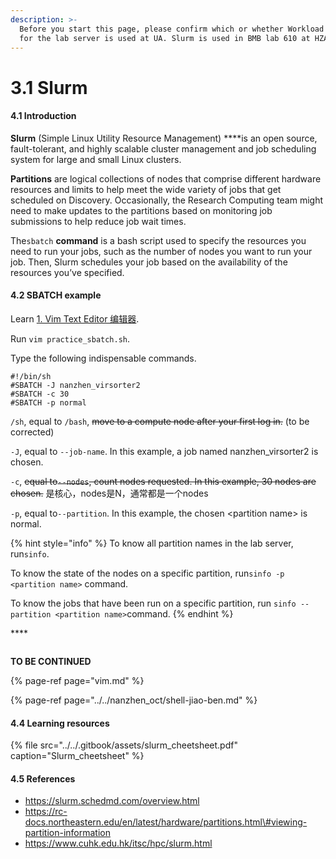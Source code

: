 ```yaml
---
description: >-
  Before you start this page, please confirm which or whether Workload Manager
  for the lab server is used at UA. Slurm is used in BMB lab 610 at HZAU.
---
```


# 3.1 Slurm

#### 4.1 Introduction

**Slurm** \(Simple Linux Utility Resource Management\) ****is an open source, fault-tolerant, and highly scalable cluster management and job scheduling system for large and small Linux clusters.

**Partitions** are logical collections of nodes that comprise different hardware resources and limits to help meet the wide variety of jobs that get scheduled on Discovery. Occasionally, the Research Computing team might need to make updates to the partitions based on monitoring job submissions to help reduce job wait times.

The`sbatch` **command** is a bash script used to specify the resources you need to run your jobs, such as the number of nodes you want to run your job. Then, Slurm schedules your job based on the availability of the resources you’ve specified.

#### 4.2 SBATCH example

Learn [1. Vim Text Editor 编辑器](vim.md).

Run `vim practice_sbatch.sh`.

Type the following indispensable commands.

```text
#!/bin/sh
#SBATCH -J nanzhen_virsorter2
#SBATCH -c 30
#SBATCH -p normal
```

`/sh`, equal to `/bash`, ~~move to a compute node after your first log in.~~ \(to be corrected\)

`-J`, equal to `--job-name`. In this example, a job named nanzhen\_virsorter2 is chosen.

`-c`, ~~equal to`--nodes`, count nodes requested. In this example, 30 nodes are chosen.~~ 是核心，nodes是N，通常都是一个nodes

`-p`, equal to`--partition`. In this example, the chosen &lt;partition name&gt; is normal.

{% hint style="info" %}
To know all partition names in the lab server, run`sinfo`.

To know the state of the nodes on a specific partition, run`sinfo -p <partition name>` command.

To know the jobs that have been run on a specific partition, run `sinfo --partition <partition name>`command.
{% endhint %}

\*\*\*\*

```

```



**TO BE CONTINUED**

{% page-ref page="vim.md" %}

{% page-ref page="../../nanzhen\_oct/shell-jiao-ben.md" %}





#### 4.4 Learning resources

{% file src="../../.gitbook/assets/slurm\_cheetsheet.pdf" caption="Slurm\_cheetsheet" %}

#### 4.5 References

* https://slurm.schedmd.com/overview.html
* https://rc-docs.northeastern.edu/en/latest/hardware/partitions.html\#viewing-partition-information
* https://www.cuhk.edu.hk/itsc/hpc/slurm.html



